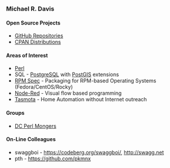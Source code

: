### Michael R. Davis

#### Open Source Projects
- [GitHub Repositories](https://github.com/mrdvt92?tab=repositories&type=source)
- [CPAN Distributions](https://metacpan.org/author/MRDVT)

#### Areas of Interest
- [Perl](https://www.perl.org/)
- SQL - [PostgreSQL](https://www.postgresql.org/) with [PostGIS](https://postgis.net/) extensions
- [RPM Spec](https://rpm-packaging-guide.github.io/) - Packaging for RPM-based Operating Systems (Fedora/CentOS/Rocky)
- [Node-Red](https://nodered.org/about/) - Visual flow based programming
- [Tasmota](https://tasmota.github.io/docs/About/) - Home Automation without Internet outreach

#### Groups
- [DC Perl Mongers](http://dc.pm.org/)

#### On-Line Colleagues
- swaggboi - https://codeberg.org/swaggboi/, http://swagg.net
- pth - https://github.com/pkmnx
